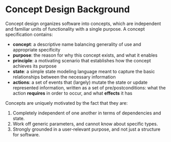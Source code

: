 # Concept Design Background

Concept design organizes software into concepts, which are independent and familiar units of functionality with a single purpose. A concept specification contains:
- **concept**: a descriptive name balancing generality of use and appropriate specificity
- **purpose**: the reason for why this concept exists, and what it enables
- **principle**: a motivating scenario that establishes how the concept achieves its purpose
- **state**: a simple state modeling language meant to capture the basic relationships between the necessary information
- **actions**: a set of events that (largely) mutate the state or update represented information, written as a set of pre/postconditions: what the action **requires** in order to occur, and what **effects** it has

Concepts are uniquely motivated by the fact that they are:
1. Completely independent of one another in terms of dependencies and state.
2. Work off generic parameters, and cannot know about specific types.
3. Strongly grounded in a user-relevant purpose, and not just a structure for software.
